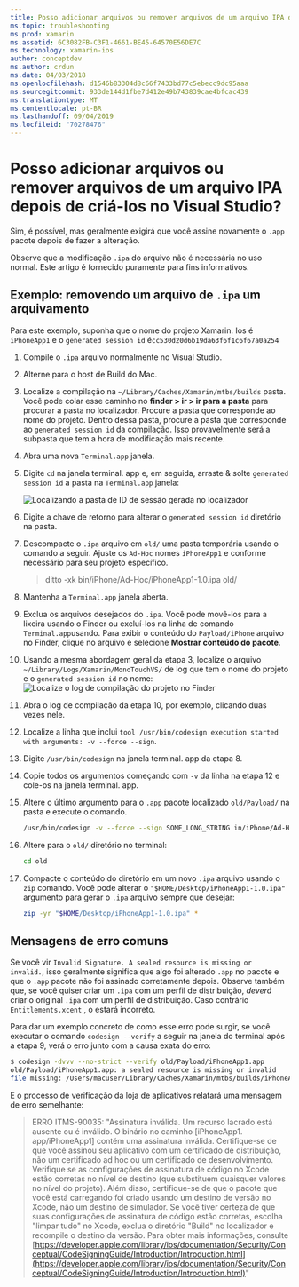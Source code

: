 ```yaml
---
title: Posso adicionar arquivos ou remover arquivos de um arquivo IPA depois de criá-los no Visual Studio?
ms.topic: troubleshooting
ms.prod: xamarin
ms.assetid: 6C3082FB-C3F1-4661-BE45-64570E56DE7C
ms.technology: xamarin-ios
author: conceptdev
ms.author: crdun
ms.date: 04/03/2018
ms.openlocfilehash: d1546b83304d8c66f7433bd77c5ebecc9dc95aaa
ms.sourcegitcommit: 933de144d1fbe7d412e49b743839cae4bfcac439
ms.translationtype: MT
ms.contentlocale: pt-BR
ms.lasthandoff: 09/04/2019
ms.locfileid: "70278476"
---
```

# <a name="can-i-add-files-to-or-remove-files-from-an-ipa-file-after-building-it-in-visual-studio"></a>Posso adicionar arquivos ou remover arquivos de um arquivo IPA depois de criá-los no Visual Studio?

Sim, é possível, mas geralmente exigirá que você assine novamente o `.app` pacote depois de fazer a alteração.

Observe que a modificação `.ipa` do arquivo não é necessária no uso normal. Este artigo é fornecido puramente para fins informativos.

## <a name="example-removing-a-file-from-a-ipa-archive"></a>Exemplo: removendo um arquivo de `.ipa` um arquivamento

Para este exemplo, suponha que o nome do projeto Xamarin. Ios é `iPhoneApp1` e o `generated session id` é`cc530d20d6b19da63f6f1c6f67a0a254`

1. Compile o `.ipa` arquivo normalmente no Visual Studio.

2. Alterne para o host de Build do Mac.

3. Localize a compilação na `~/Library/Caches/Xamarin/mtbs/builds` pasta. Você pode colar esse caminho no **finder > ir > ir para a pasta** para procurar a pasta no localizador. Procure a pasta que corresponde ao nome do projeto. Dentro dessa pasta, procure a pasta que corresponde ao `generated session id` da compilação. Isso provavelmente será a subpasta que tem a hora de modificação mais recente.

4. Abra uma nova `Terminal.app` janela.

5. Digite `cd` na janela terminal. app e, em seguida, arraste & solte `generated session id` a pasta na `Terminal.app` janela:

    ![](modify-ipa-images/session-id-folder.png "Localizando a pasta de ID de sessão gerada no localizador")

6. Digite a chave de retorno para alterar o `generated session id` diretório na pasta.

7. Descompacte o `.ipa` arquivo em `old/` uma pasta temporária usando o comando a seguir. Ajuste os `Ad-Hoc` nomes `iPhoneApp1` e conforme necessário para seu projeto específico.

    > ditto -xk bin/iPhone/Ad-Hoc/iPhoneApp1-1.0.ipa old/

8. Mantenha a `Terminal.app` janela aberta.

9. Exclua os arquivos desejados do `.ipa`. Você pode movê-los para a lixeira usando o Finder ou excluí-los na linha de comando `Terminal.app`usando. Para exibir o conteúdo do `Payload/iPhone` arquivo no Finder, clique no arquivo e selecione **Mostrar conteúdo do pacote**.

10. Usando a mesma abordagem geral da etapa 3, localize o arquivo `~/Library/Logs/Xamarin/MonoTouchVS/` de log que tem o nome do projeto e o `generated session id` no nome: ![](modify-ipa-images/build-log.png "Localize o log de compilação do projeto no Finder")

11. Abra o log de compilação da etapa 10, por exemplo, clicando duas vezes nele.

12. Localize a linha que inclui `tool /usr/bin/codesign execution started with arguments: -v --force --sign`.

13. Digite `/usr/bin/codesign` na janela terminal. app da etapa 8.

14. Copie todos os argumentos começando com `-v` da linha na etapa 12 e cole-os na janela terminal. app.

15. Altere o último argumento para o `.app` pacote localizado `old/Payload/` na pasta e execute o comando.

    ```bash
    /usr/bin/codesign -v --force --sign SOME_LONG_STRING in/iPhone/Ad-Hoc/iPhoneApp1.app/ResourceRules.plist --entitlements obj/iPhone/Ad-Hoc/Entitlements.xcent old/Payload/iPhoneApp1.app
    ```

16. Altere para o `old/` diretório no terminal:

    ```bash
    cd old
    ```

17. Compacte o conteúdo do diretório em um novo `.ipa` arquivo usando o `zip` comando. Você pode alterar o `"$HOME/Desktop/iPhoneApp1-1.0.ipa"` argumento para gerar o `.ipa` arquivo sempre que desejar:

    ```bash
    zip -yr "$HOME/Desktop/iPhoneApp1-1.0.ipa" *
    ```

## <a name="common-error-messages"></a>Mensagens de erro comuns

Se você vir `Invalid Signature. A sealed resource is missing or invalid.`, isso geralmente significa que algo foi alterado `.app` no pacote e que o `.app` pacote não foi assinado corretamente depois. Observe também que, se você quiser criar um `.ipa` com um perfil de distribuição, _deverá_ criar o original `.ipa` com um perfil de distribuição. Caso contrário `Entitlements.xcent` , o estará incorreto.

Para dar um exemplo concreto de como esse erro pode surgir, se você executar o comando `codesign --verify` a seguir na janela do terminal após a etapa 9, verá o erro junto com a causa exata do erro:

```bash
$ codesign -dvvv --no-strict --verify old/Payload/iPhoneApp1.app
old/Payload/iPhoneApp1.app: a sealed resource is missing or invalid
file missing: /Users/macuser/Library/Caches/Xamarin/mtbs/builds/iPhoneApp1/cc530d20d6b19da63f6f1c6f67a0a254/old/Payload/iPhoneApp1.app/MyFile.png
```

E o processo de verificação da loja de aplicativos relatará uma mensagem de erro semelhante:

> ERRO ITMS-90035: "Assinatura inválida. Um recurso lacrado está ausente ou é inválido. O binário no caminho [iPhoneApp1. app/iPhoneApp1] contém uma assinatura inválida. Certifique-se de que você assinou seu aplicativo com um certificado de distribuição, não um certificado ad hoc ou um certificado de desenvolvimento. Verifique se as configurações de assinatura de código no Xcode estão corretas no nível de destino (que substituem quaisquer valores no nível do projeto). Além disso, certifique-se de que o pacote que você está carregando foi criado usando um destino de versão no Xcode, não um destino de simulador. Se você tiver certeza de que suas configurações de assinatura de código estão corretas, escolha "limpar tudo" no Xcode, exclua o diretório "Build" no localizador e recompile o destino da versão. Para obter mais informações, consulte [https://developer.apple.com/library/ios/documentation/Security/Conceptual/CodeSigningGuide/Introduction/Introduction.html](https://developer.apple.com/library/ios/documentation/Security/Conceptual/CodeSigningGuide/Introduction/Introduction.html)"
